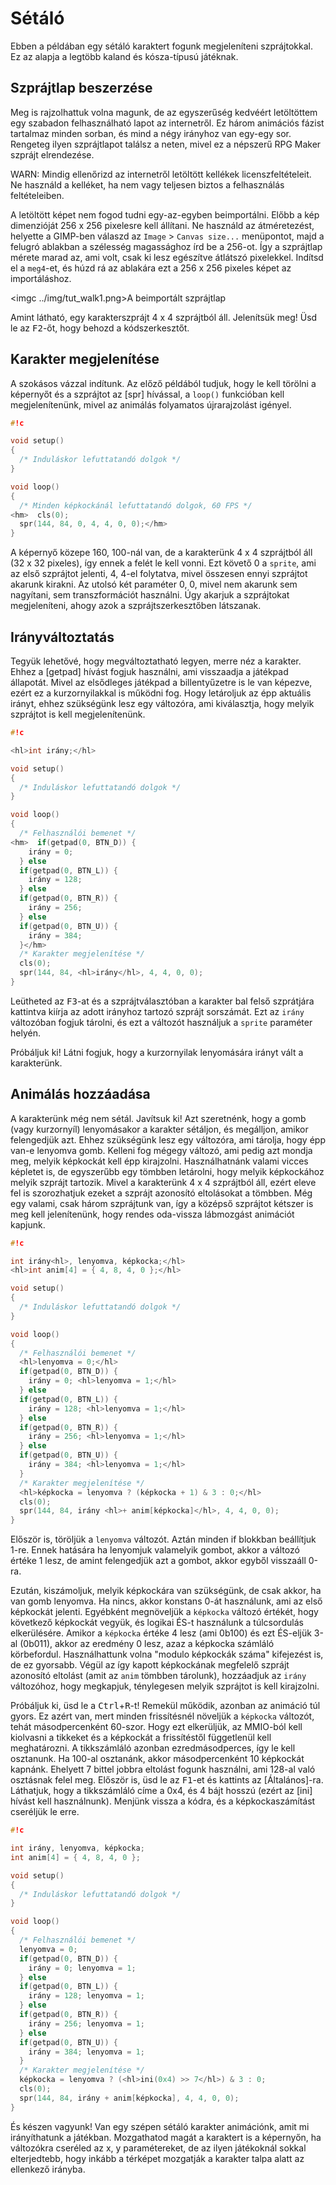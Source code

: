 Sétáló
======

Ebben a példában egy sétáló karaktert fogunk megjeleníteni szprájtokkal. Ez az alapja a legtöbb kaland és kósza-típusú játéknak.

Szprájtlap beszerzése
---------------------

Meg is rajzolhattuk volna magunk, de az egyszerűség kedvéért letöltöttem egy szabadon felhasználható lapot az internetről.
Ez három animációs fázist tartalmaz minden sorban, és mind a négy irányhoz van egy-egy sor. Rengeteg ilyen szprájtlapot találsz
a neten, mivel ez a népszerű RPG Maker szprájt elrendezése.

WARN: Mindig ellenőrizd az internetről letöltött kellékek licenszfeltételeit. Ne használd a kelléket, ha nem vagy teljesen
biztos a felhasználás feltételeiben.

A letöltött képet nem fogod tudni egy-az-egyben beimportálni. Előbb a kép dimenzióját 256 x 256 pixelesre kell állítani. Ne
használd az átméretezést, helyette a GIMP-ben válaszd az `Image` > `Canvas size...` menüpontot, majd a felugró ablakban a
szélesség magassághoz írd be a 256-ot. Így a szprájtlap mérete marad az, ami volt, csak ki lesz egészítve átlátszó pixelekkel.
Indítsd el a `meg4`-et, és húzd rá az ablakára ezt a 256 x 256 pixeles képet az importáláshoz.

<imgc ../img/tut_walk1.png><fig>A beimportált szprájtlap</fig>

Amint látható, egy karakterszprájt 4 x 4 szprájtból áll. Jelenítsük meg! Üsd le az <kbd>F2</kbd>-őt, hogy behozd a kódszerkesztőt.

Karakter megjelenítése
----------------------

A szokásos vázzal indítunk. Az előző példából tudjuk, hogy le kell törölni a képernyőt és a szprájtot az [spr] hívással, a
`loop()` funkcióban kell megjelenítenünk, mivel az animálás folyamatos újrarajzolást igényel.

```c
#!c

void setup()
{
  /* Induláskor lefuttatandó dolgok */
}

void loop()
{
  /* Minden képkockánál lefuttatandó dolgok, 60 FPS */
<hm>  cls(0);
  spr(144, 84, 0, 4, 4, 0, 0);</hm>
}
```
A képernyő közepe 160, 100-nál van, de a karakterünk 4 x 4 szprájtból áll (32 x 32 pixeles), így ennek a felét le kell vonni.
Ezt követő 0 a `sprite`, ami az első szprájtot jelenti, 4, 4-el folytatva, mivel összesen ennyi szprájtot akarunk kirakni. Az
utolsó két paraméter 0, 0, mivel nem akarunk sem nagyítani, sem transzformációt használni. Úgy akarjuk a szprájtokat megjeleníteni,
ahogy azok a szprájtszerkesztőben látszanak.

Irányváltoztatás
----------------

Tegyük lehetővé, hogy megváltoztatható legyen, merre néz a karakter. Ehhez a [getpad] hívást fogjuk használni, ami visszaadja a
játékpad állapotát. Mivel az elsődleges játékpad a billentyűzetre is le van képezve, ezért ez a kurzornyilakkal is működni fog.
Hogy letároljuk az épp aktuális irányt, ehhez szükségünk lesz egy változóra, ami kiválasztja, hogy melyik szprájtot is kell
megjelenítenünk.

```c
#!c

<hl>int irány;</hl>

void setup()
{
  /* Induláskor lefuttatandó dolgok */
}

void loop()
{
  /* Felhasználói bemenet */
<hm>  if(getpad(0, BTN_D)) {
    irány = 0;
  } else
  if(getpad(0, BTN_L)) {
    irány = 128;
  } else
  if(getpad(0, BTN_R)) {
    irány = 256;
  } else
  if(getpad(0, BTN_U)) {
    irány = 384;
  }</hm>
  /* Karakter megjelenítése */
  cls(0);
  spr(144, 84, <hl>irány</hl>, 4, 4, 0, 0);
}
```

Leütheted az <kbd>F3</kbd>-at és a szprájtválasztóban a karakter bal felső szprátjára kattintva kiírja az adott irányhoz
tartozó szprájt sorszámát. Ezt az `irány` változóban fogjuk tárolni, és ezt a változót használjuk a `sprite` paraméter helyén.

Próbáljuk ki! Látni fogjuk, hogy a kurzornyilak lenyomására irányt vált a karakterünk.

Animálás hozzáadása
-------------------

A karakterünk még nem sétál. Javítsuk ki! Azt szeretnénk, hogy a gomb (vagy kurzornyíl) lenyomásakor a karakter sétáljon, és
megálljon, amikor felengedjük azt. Ehhez szükségünk lesz egy változóra, ami tárolja, hogy épp van-e lenyomva gomb. Kelleni fog
mégegy változó, ami pedig azt mondja meg, melyik képkockát kell épp kirajzolni. Használhatnánk valami vicces képletet is, de
egyszerűbb egy tömbben letárolni, hogy melyik képkockához melyik szprájt tartozik. Mivel a karakterünk 4 x 4 szprájtból áll, ezért
eleve fel is szorozhatjuk ezeket a szprájt azonosító eltolásokat a tömbben. Még egy valami, csak három szprájtunk van, így a
középső szprájtot kétszer is meg kell jelenítenünk, hogy rendes oda-vissza lábmozgást animációt kapjunk.

```c
#!c

int irány<hl>, lenyomva, képkocka;</hl>
<hl>int anim[4] = { 4, 8, 4, 0 };</hl>

void setup()
{
  /* Induláskor lefuttatandó dolgok */
}

void loop()
{
  /* Felhasználói bemenet */
  <hl>lenyomva = 0;</hl>
  if(getpad(0, BTN_D)) {
    irány = 0; <hl>lenyomva = 1;</hl>
  } else
  if(getpad(0, BTN_L)) {
    irány = 128; <hl>lenyomva = 1;</hl>
  } else
  if(getpad(0, BTN_R)) {
    irány = 256; <hl>lenyomva = 1;</hl>
  } else
  if(getpad(0, BTN_U)) {
    irány = 384; <hl>lenyomva = 1;</hl>
  }
  /* Karakter megjelenítése */
  <hl>képkocka = lenyomva ? (képkocka + 1) & 3 : 0;</hl>
  cls(0);
  spr(144, 84, irány <hl>+ anim[képkocka]</hl>, 4, 4, 0, 0);
}
```

Először is, töröljük a `lenyomva` változót. Aztán minden if blokkban beállítjuk 1-re. Ennek hatására ha lenyomjuk valamelyik
gombot, akkor a változó értéke 1 lesz, de amint felengedjük azt a gombot, akkor egyből visszaáll 0-ra.

Ezután, kiszámoljuk, melyik képkockára van szükségünk, de csak akkor, ha van gomb lenyomva. Ha nincs, akkor konstans 0-át használunk,
ami az első képkockát jelenti. Egyébként megnöveljük a `képkocka` változó értékét, hogy következő képkockát vegyük, és logikai ÉS-t
használunk a túlcsordulás elkerülésére. Amikor a `képkocka` értéke 4 lesz (ami 0b100) és ezt ÉS-eljük 3-al (0b011), akkor az eredmény
0 lesz, azaz a képkocka számláló körbefordul. Használhattunk volna "modulo képkockák száma" kifejezést is, de ez gyorsabb. Végül
az így kapott képkockának megfelelő szprájt azonosító eltolást (amit az `anim` tömbben tárolunk), hozzáadjuk az `irány` változóhoz,
hogy megkapjuk, ténylegesen melyik szprájtot is kell kirajzolni.

Próbáljuk ki, üsd le a <kbd>Ctrl</kbd>+<kbd>R</kbd>-t! Remekül működik, azonban az animáció túl gyors. Ez azért van, mert minden
frissítésnél növeljük a `képkocka` változót, tehát másodpercenként 60-szor. Hogy ezt elkerüljük, az MMIO-ból kell kiolvasni a
tikkeket és a képkockát a frissítéstől függetlenül kell meghatározni. A tikkszámláló azonban ezredmásodperces, így le kell osztanunk.
Ha 100-al osztanánk, akkor másodpercenként 10 képkockát kapnánk. Ehelyett 7 bittel jobbra eltolást fogunk használni, ami 128-al való
osztásnak felel meg. Először is, üsd le az <kbd>F1</kbd>-et és kattints az [Általános]-ra. Láthatjuk, hogy a tikkszámláló címe a
0x4, és 4 bájt hosszú (ezért az [ini] hívást kell használnunk). Menjünk vissza a kódra, és a képkockaszámítást cseréljük le erre.

```c
#!c

int irány, lenyomva, képkocka;
int anim[4] = { 4, 8, 4, 0 };

void setup()
{
  /* Induláskor lefuttatandó dolgok */
}

void loop()
{
  /* Felhasználói bemenet */
  lenyomva = 0;
  if(getpad(0, BTN_D)) {
    irány = 0; lenyomva = 1;
  } else
  if(getpad(0, BTN_L)) {
    irány = 128; lenyomva = 1;
  } else
  if(getpad(0, BTN_R)) {
    irány = 256; lenyomva = 1;
  } else
  if(getpad(0, BTN_U)) {
    irány = 384; lenyomva = 1;
  }
  /* Karakter megjelenítése */
  képkocka = lenyomva ? (<hl>ini(0x4) >> 7</hl>) & 3 : 0;
  cls(0);
  spr(144, 84, irány + anim[képkocka], 4, 4, 0, 0);
}
```

És készen vagyunk! Van egy szépen sétáló karakter animációnk, amit mi irányíthatunk a játékban. Mozgathatod magát a karaktert is a
képernyőn, ha változókra cseréled az x, y paramétereket, de az ilyen játékoknál sokkal elterjedtebb, hogy inkább a térképet
mozgatják a karakter talpa alatt az ellenkező irányba.
